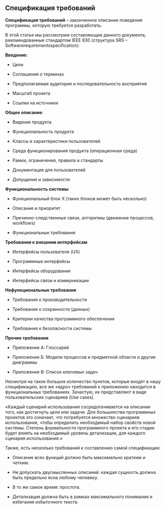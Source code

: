 ## Спецификация требований

**Спецификация требований** – законченное описание поведения программы, которую требуется разработать.

В этой статье мы рассмотрим составляющие данного документа, рекомендованные стандартом IEEE 830 (структура SRS –
Softwarerequirementsspecification):

**Введение**:

- Цели

- Соглашения о терминах

- Предполагаемая аудитория и последовательность восприятия

- Масштаб проекта

- Ссылки на источники

**Общее описание**:

- Видение продукта

- Функциональность продукта

- Классы и характеристики пользователей

- Среда функционирования продукта (операционная среда)

- Рамки, ограничения, правила и стандарты

- Документация для пользователей

- Допущения и зависимости

**Функциональность системы**:

- Функциональный блок X (таких блоков может быть несколько)

- Описание и приоритет

- Причинно-следственные связи, алгоритмы (движение процессов, workflows)

- Функциональные требования

**Требования к внешним интерфейсам**

- Интерфейсы пользователя (UX)

- Программные интерфейсы

- Интерфейсы оборудования

- Интерфейсы связи и коммуникации

**Нефункциональные требования**

- Требования к производительности

- Требования к сохранности (данных)

- Критерии качества программного обеспечения

- Требования к безопасности системы

**Прочие требования**

- Приложение А: Глоссарий

- Приложение Б: Модели процессов и предметной области и другие диаграммы

- Приложение В: Список ключевых задач

Несмотря на такое большое количество пунктов, которые входят в нашу спецификацию, все же «ядро» требований к приложению
находится в функциональных требованиях. Зачастую, их представляют в виде пользовательских сценариев (Use cases).

«Каждый сценарий использования сосредотачивается на описании того, как достигнуть цели или задачи. Для большинства
программных проектов это означает, что потребуется множество сценариев использования, чтобы определить необходимый набор
свойств новой системы. Степень формальности программного проекта и его стадии будет влиять на необходимый уровень
детализации, для каждого сценария использования.»

Также, есть несколько требований к составлению самой спецификации:

- Описание всех функций должно быть максимально кратким и четким.

- Не допускать двусмысленных описаний: каждая сущность должна быть предельно ясна любому человеку.

- В то же самое время: простота.

- Детализация должна быть в рамках максимального понимания и избегания избыточного текста.